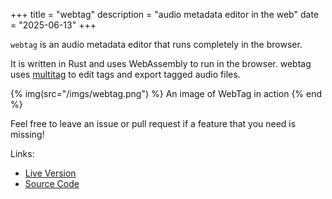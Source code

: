 +++
title = "webtag"
description = "audio metadata editor in the web"
date = "2025-06-13"
+++

`webtag` is an audio metadata editor that runs completely in the browser.

It is written in Rust and uses WebAssembly to run in the browser. webtag uses [multitag](/projects/multitag) to edit tags and export tagged audio files.


{% img(src="/imgs/webtag.png") %}
An image of WebTag in action
{% end %}

Feel free to leave an issue or pull request if a feature that you need is missing!

Links:
- [Live Version](https://etc.karx.xyz/webtag)
- [Source Code](https://github.com/karx1/webtag)
